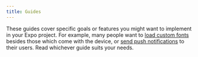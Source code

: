 ```yaml
---
title: Guides
---
```


These guides cover specific goals or features you might want to implement in your Expo project. For example, many people want to [load custom fonts](using-custom-fonts.html) besides those which come with the device, or [send push notifications](push-notifications.html) to their users. Read whichever guide suits your needs.